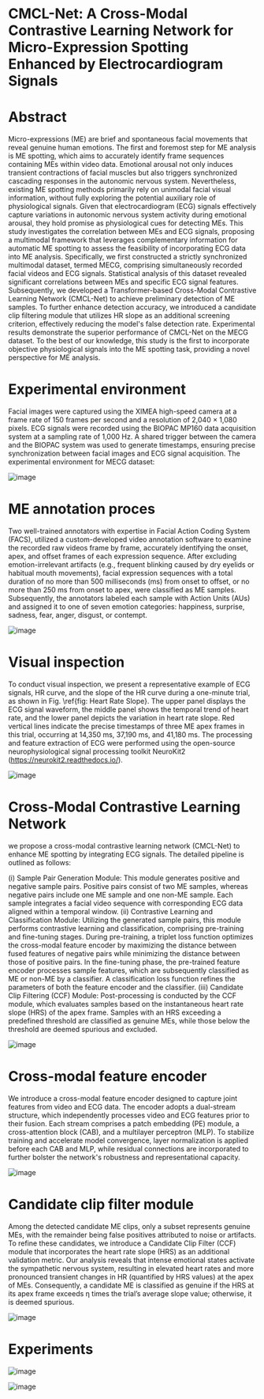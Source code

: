 # CMCL-Net: A Cross-Modal Contrastive Learning Network for Micro-Expression Spotting Enhanced by Electrocardiogram Signals

# Abstract

Micro-expressions (ME) are brief and spontaneous facial movements that reveal genuine human emotions. The first and foremost step for ME analysis is ME spotting, which aims to accurately identify frame sequences containing MEs within video data. Emotional arousal not only induces transient contractions of facial muscles but also triggers synchronized cascading responses in the autonomic nervous system. Nevertheless, existing ME spotting methods primarily rely on unimodal facial visual information, without fully exploring the potential auxiliary role of physiological signals. Given that electrocardiogram (ECG) signals effectively capture variations in autonomic nervous system activity during emotional arousal, they hold promise as physiological cues for detecting MEs. This study investigates the correlation between MEs and ECG signals, proposing a multimodal framework that leverages complementary information for automatic ME spotting to assess the feasibility of incorporating ECG data into ME analysis. Specifically, we first constructed a strictly synchronized multimodal dataset, termed MECG, comprising simultaneously recorded facial videos and ECG signals. Statistical analysis of this dataset revealed significant correlations between MEs and specific ECG signal features. Subsequently, we developed a Transformer-based Cross-Modal Contrastive Learning Network (CMCL-Net) to achieve preliminary detection of ME samples. To further enhance detection accuracy, we introduced a candidate clip filtering module that utilizes HR slope as an additional screening criterion, effectively reducing the model's false detection rate. Experimental results demonstrate the superior performance of CMCL-Net on the MECG dataset. To the best of our knowledge, this study is the first to incorporate objective physiological signals into the ME spotting task, providing a novel perspective for ME analysis.

# Experimental environment

Facial images were captured using the XIMEA high-speed camera at a frame rate of 150 frames per second and a resolution of 2,040 × 1,080 pixels. ECG signals were recorded using the BIOPAC MP160 data acquisition system at a sampling rate of 1,000 Hz. A shared trigger between the camera and the BIOPAC system was used to generate timestamps, ensuring precise synchronization between facial images and ECG signal acquisition. The experimental environment for MECG dataset:

![image](pictures/environment.jpg)

# ME annotation proces

Two well-trained annotators with expertise in Facial Action Coding System (FACS), utilized a custom-developed video annotation software to examine the recorded raw videos frame by frame, accurately identifying the onset, apex, and offset frames of each expression sequence. After excluding emotion-irrelevant artifacts (e.g., frequent blinking caused by dry eyelids or habitual mouth movements), facial expression sequences with a total duration of no more than 500 milliseconds (ms) from onset to offset, or no more than 250 ms from onset to apex, were classified as ME samples. Subsequently, the annotators labeled each sample with Action Units (AUs) and assigned it to one of seven emotion categories: happiness, surprise, sadness, fear, anger, disgust, or contempt.

![image](pictures/samples.jpg)

# Visual inspection

To conduct visual inspection, we present a representative example of ECG signals, HR curve, and the slope of the HR curve during a one-minute trial, as shown in Fig. \ref{fig: Heart Rate Slope}. The upper panel displays the ECG signal waveform, the middle panel shows the temporal trend of heart rate, and the lower panel depicts the variation in heart rate slope. Red vertical lines indicate the precise timestamps of three ME apex frames in this trial, occurring at 14,350 ms, 37,190 ms, and 41,180 ms. The processing and feature extraction of ECG were performed using the open-source neurophysiological signal processing toolkit NeuroKit2 (https://neurokit2.readthedocs.io/).

![image](pictures/visual_inspection.jpg)

# Cross-Modal Contrastive Learning Network

we propose a cross-modal contrastive learning network (CMCL-Net) to enhance ME spotting by integrating ECG signals. The detailed pipeline is outlined as follows:

(i) Sample Pair Generation Module: This module generates positive and negative sample pairs. Positive pairs consist of two ME samples, whereas negative pairs include one ME sample and one non-ME sample. Each sample integrates a facial video sequence with corresponding ECG data aligned within a temporal window. (ii) Contrastive Learning and Classification Module: Utilizing the generated sample pairs, this module performs contrastive learning and classification, comprising pre-training and fine-tuning stages. During pre-training, a triplet loss function optimizes the cross-modal feature encoder by maximizing the distance between fused features of negative pairs while minimizing the distance between those of positive pairs. In the fine-tuning phase, the pre-trained feature encoder processes sample features, which are subsequently classified as ME or non-ME by a classifier. A classification loss function refines the parameters of both the feature encoder and the classifier. (iii) Candidate Clip Filtering (CCF) Module: Post-processing is conducted by the CCF module, which evaluates samples based on the instantaneous heart rate slope (HRS) of the apex frame. Samples with an HRS exceeding a predefined threshold are classified as genuine MEs, while those below the threshold are deemed spurious and excluded.

![image](pictures/CMCL-Net.jpg)

# Cross-modal feature encoder

We introduce a cross-modal feature encoder designed to capture joint features from video and ECG data. The encoder adopts a dual-stream structure, which independently processes video and ECG features prior to their fusion. Each stream comprises a patch embedding (PE) module, a cross-attention block (CAB), and a multilayer perceptron (MLP). To stabilize training and accelerate model convergence, layer normalization is applied before each CAB and MLP, while residual connections are incorporated to further bolster the network's robustness and representational capacity.

![image](pictures/cross-modal_feature_encoder.jpg)

# Candidate clip filter module

Among the detected candidate ME clips, only a subset represents genuine MEs, with the remainder being false positives attributed to noise or artifacts. To refine these candidates, we introduce a Candidate Clip Filter (CCF) module that incorporates the heart rate slope (HRS) as an additional validation metric. Our analysis reveals that intense emotional states activate the sympathetic nervous system, resulting in elevated heart rates and more pronounced transient changes in HR (quantified by HRS values) at the apex of MEs. Consequently, a candidate ME is classified as genuine if the HRS at its apex frame exceeds η times the trial’s average slope value; otherwise, it is deemed spurious.

![image](pictures/CCF.jpg)

# Experiments

![image](pictures/table.jpg)

![image](pictures/results.jpg)






